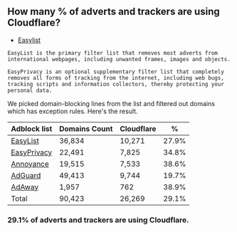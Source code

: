## How many % of adverts and trackers are using Cloudflare?


- [Easylist](https://web.archive.org/web/20210516110248/https://easylist.to/)
```
EasyList is the primary filter list that removes most adverts from international webpages, including unwanted frames, images and objects.

EasyPrivacy is an optional supplementary filter list that completely removes all forms of tracking from the internet, including web bugs, tracking scripts and information collectors, thereby protecting your personal data.
```


We picked domain-blocking lines from the list and filtered out domains which has exception rules.
Here's the result.


| Adblock list | Domains Count | Cloudflare | % |
| --- | --- | --- | --- |
| [EasyList](https://easylist.to/easylist/easylist.txt) | 36,834 | 10,271 | 27.9% |
| [EasyPrivacy](https://easylist.to/easylist/easyprivacy.txt) | 22,491 | 7,825 | 34.8% |
| [Annoyance](https://secure.fanboy.co.nz/fanboy-annoyance.txt) | 19,515 | 7,533 | 38.6% |
| [AdGuard](https://adguardteam.github.io/AdGuardSDNSFilter/Filters/filter.txt) | 49,413 | 9,744 | 19.7% |
| [AdAway](https://raw.githubusercontent.com/AdAway/adaway.github.io/master/hosts.txt) | 1,957 | 762 | 38.9% |
| Total | 90,423 | 26,269 | 29.1% |


### 29.1% of adverts and trackers are using Cloudflare.